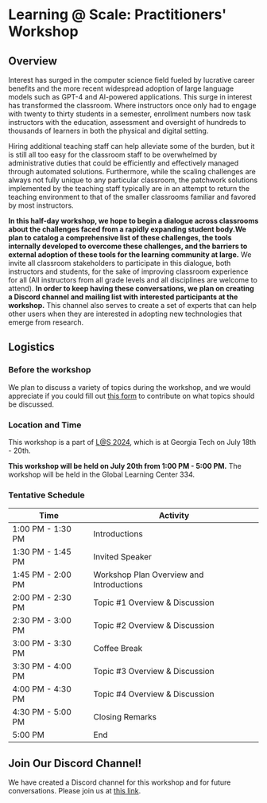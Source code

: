 # Learning @ Scale: Practitioners' Workshop

## Overview

Interest has surged in the computer science field fueled by lucrative career benefits and the more recent widespread adoption of large language models such as GPT-4 and AI-powered applications. This surge in interest has transformed the classroom. Where instructors once only had to engage with twenty to thirty students in a semester, enrollment numbers now task instructors with the education, assessment and oversight of hundreds to thousands of learners in both the physical and digital setting.

Hiring additional teaching staff can help alleviate some of the burden, but it is still all too easy for the classroom staff to be overwhelmed by administrative duties that could be efficiently and effectively managed through automated solutions. Furthermore, while the scaling challenges are always not fully unique to any particular classroom, the patchwork solutions implemented by the teaching staff typically are in an attempt to return the teaching environment to that of the smaller classrooms familiar and favored by most instructors.

**In this half-day workshop, we hope to begin a dialogue across classrooms about the challenges faced from a rapidly expanding student body.We plan to catalog a comprehensive list of these challenges, the tools internally developed to overcome these challenges, and the barriers to external adoption of these tools for the learning community at large.** We invite all classroom stakeholders to participate in this dialogue, both instructors and students, for the sake of improving classroom experience for all (All instructors from all grade levels and all disciplines are welcome to attend). **In order to keep having these conversations, we plan on creating a Discord channel and mailing list with interested participants at the workshop.** This channel also serves to create a set of experts that can help other users when they are interested in adopting new technologies that emerge from research.

## Logistics

### Before the workshop

We plan to discuss a variety of topics during the workshop, and we would appreciate if you could fill out [this form](https://docs.google.com/forms/d/e/1FAIpQLScs3blpokV1cIVRnzLCPSGBgvuhmM8JrkbwKY_SIQkRKQKb_g/viewform) to contribute on what topics should be discussed.

### Location and Time

This workshop is a part of [L@S 2024](https://learningatscale.hosting.acm.org/las2024/), which is at Georgia Tech on July 18th - 20th.

**This workshop will be held on July 20th from 1:00 PM - 5:00 PM.** The workshop will be held in the Global Learning Center 334.

### Tentative Schedule

| Time              | Activity                                 |
| ----------------- | ---------------------------------------- |
| 1:00 PM - 1:30 PM | Introductions                            |
| 1:30 PM - 1:45 PM | Invited Speaker                          |
| 1:45 PM - 2:00 PM | Workshop Plan Overview and Introductions |
| 2:00 PM - 2:30 PM | Topic #1 Overview & Discussion           |
| 2:30 PM - 3:00 PM | Topic #2 Overview & Discussion           |
| 3:00 PM - 3:30 PM | Coffee Break                             |
| 3:30 PM - 4:00 PM | Topic #3 Overview & Discussion           |
| 4:00 PM - 4:30 PM | Topic #4 Overview & Discussion           |
| 4:30 PM - 5:00 PM | Closing Remarks                          |
| 5:00 PM           | End                                      |

## Join Our Discord Channel!

We have created a Discord channel for this workshop and for future conversations. Please join us at [this link](https://discord.gg/zA8JscjuMg).
